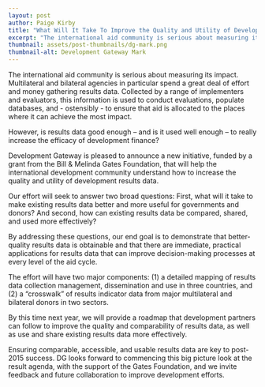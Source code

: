 ```yaml
---
layout: post
author: Paige Kirby
title: "What Will It Take To Improve the Quality and Utility of Development Results?"
excerpt: "The international aid community is serious about measuring its impact. Multilateral and bilateral agencies in particular spend a great deal of effort and money gathering..."
thumbnail: assets/post-thumbnails/dg-mark.png
thumbnail-alt: Development Gateway Mark
---
```



The international aid community is serious about measuring its impact. Multilateral and bilateral agencies in particular spend a great deal of effort and money gathering results data. Collected by a range of implementers and evaluators, this information is used to conduct evaluations, populate databases, and - ostensibly - to ensure that aid is allocated to the places where it can achieve the most impact. 

However, is results data good enough – and is it used well enough – to really increase the efficacy of development finance?

Development Gateway is pleased to announce a new initiative, funded by a grant from the Bill & Melinda Gates Foundation, that will help the international development community understand how to increase the quality and utility of development results data. 

Our effort will seek to answer two broad questions: First, what will it take to make existing results data better and more useful for governments and donors? And second, how can existing results data be compared, shared, and used more effectively?
 
By addressing these questions, our end goal is to demonstrate that better-quality results data is obtainable and that there are immediate, practical applications for results data that can improve decision-making processes at every level of the aid cycle. 

The effort will have two major components: (1) a detailed mapping of results data collection management, dissemination and use in three countries, and (2) a “crosswalk” of results indicator data from major multilateral and bilateral donors in two sectors. 
 
By this time next year, we will provide a roadmap that development partners can follow to improve the quality and comparability of results data, as well as use and share existing results data more effectively.

Ensuring comparable, accessible, and usable results data are key to post-2015 success. DG looks forward to commencing this big picture look at the result agenda, with the support of the Gates Foundation, and we invite feedback and future collaboration to improve development efforts.
